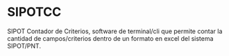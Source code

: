 # SIPOTCC

SIPOT Contador de Criterios, software de terminal/cli que permite contar la cantidad de campos/criterios dentro de un formato en excel del sistema SIPOT/PNT.


